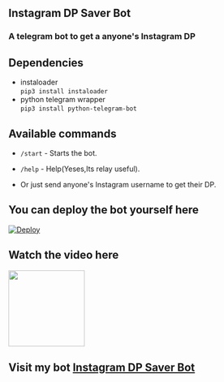 ## Instagram DP Saver Bot

### A telegram bot to get a anyone's Instagram DP

## Dependencies

- instaloader\
  `pip3 install instaloader`
- python telegram wrapper\
  `pip3 install python-telegram-bot`

## Available commands

- `/start` - Starts the bot.

- `/help` - Help(Yeses,Its relay useful).

- Or just send anyone's Instagram username to get their DP.

## You can deploy the bot yourself here

[![Deploy](https://www.herokucdn.com/deploy/button.svg)](https://dashboard.heroku.com/new?template=https://github.com/anishgowda21/Instagram_DP_Saver_Bot)

## Watch the video here

<a href = "https://youtu.be/lLRP9j_VizM"><img src="https://raw.githubusercontent.com/anishgowda21/SVG_for_README/main/youtube-minimal-icon-1.svg" width="150px"></a>

## Visit my bot [Instagram DP Saver Bot](https://telegram.dog/insta_dp_saver_bot)

